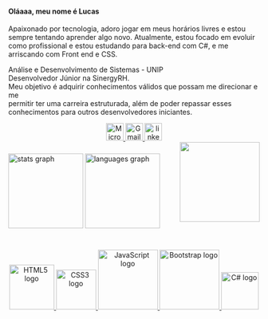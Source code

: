 <h4>Oláaaa, meu nome é Lucas</h4>
 <p>Apaixonado por tecnologia, adoro jogar em meus horários livres e estou <br>
	  sempre tentando aprender algo novo. Atualmente, estou focado em evoluir <br>
	  como profissional e estou estudando para back-end com C#, e me arriscando com Front end e CSS.</p>
  
  <!--<p>Nos últimos 3 anos, atuei como Analista de Suporte, minha primeira empresa foi a <br>
	  Custom Software, trabalhei com SQL Server Management Studio, criando scripts para resolver <br>
	  problemas recorrentes, gerenciando Windows Server, criando usuários com <br>
	  Active Directory (AD), entre outras tarefas diárias.</p>
  
  <p>Identifico-me com Banco de Dados e tenho familiaridade com SQL Server. <br>
	  Gosto de criar tabelas, bancos de dados, alterar tabelas, e utilizar <br>
	  comandos como INNER JOIN e FULL JOIN para consultas. Comandos de <br>
	  consulta e alteração como SELECT, DELETE, e UPDATE (aprendi a usar com BEGIN TRAN, <br>
	  então não me julguem haha) são de grande aprendizado para mim. Caso eu volte <br>
	  a trabalhar com essas ferramentas, já terei uma experiência significativa.</p> -->
  
  <p>Análise e Desenvolvimento de Sistemas - UNIP 
     <br>Desenvolvedor Júnior na SinergyRH.
     <br>Meu objetivo é adquirir conhecimentos válidos que possam me direcionar e me <br>
	  permitir ter uma carreira estruturada, além de poder repassar esses <br>
	  conhecimentos para outros desenvolvedores iniciantes.</p>


<div align="center">
  <a href="mailto:lukas537@hotmail.com" target="_blank" rel="noopener noreferrer">
        <img src="https://img.shields.io/static/v1?message=Outlook&logo=microsoft-outlook&label=&color=323330&logoColor=white&labelColor=&style=plastic" height="35" alt="Microsoft Outlook logo">
	          </a>
	  <a href="https://mail.google.com" target="_blank" rel="noopener noreferrer">
            <img src="https://img.shields.io/static/v1?message=Gmail&logo=gmail&label=&color=323330&logoColor=blue&labelColor=&style=plastic" height="35" alt="Gmail logo">
  	            </a>
  	  <a href="https://www.linkedin.com/in/lucasazevedo23/" target="_blank">
                <img src="https://img.shields.io/static/v1?message=LinkedIn&logo=linkedin&label=&color=323330&logoColor=blue&labelColor=&style=plastic" height="35" alt="linkedin logo"  />
 	                  </a>
</div>



<img align="right" height="160" src="https://i.pinimg.com/736x/54/9d/9a/549d9a1aa08b36543720f139887b7f59.jpg"/>




###

<div align="left">
  <img src="https://github-readme-stats.vercel.app/api?username=luczevz&hide_title=false&hide_rank=false&show_icons=true&include_all_commits=true&count_private=true&disable_animations=false&theme=dark&locale=en&hide_border=false" height="150" alt="stats graph"  />
  <img src="https://github-readme-stats.vercel.app/api/top-langs?username=luczevz&locale=en&hide_title=false&layout=compact&card_width=320&langs_count=5&theme=dark&hide_border=false" height="150" alt="languages graph"  />
</div>

###

<br clear="both">

<div align="center">
  
<!-- ICONE HTML -->
  <a href="https://www.w3.org/html/" target="_blank" rel="noopener noreferrer">
    <img src="https://img.shields.io/badge/HTML5-323330?style=plastic&logo=html5&logoColor=blue" width="90" alt="HTML5 logo">
  </a>

<!-- ICONE CSS -->
  <a href="https://developer.mozilla.org/en-US/docs/Web/CSS" target="_blank" rel="noopener noreferrer">
    <img src="https://img.shields.io/badge/CSS3-323330?style=plastic&logo=css3&logoColor=blue" width="80" alt="CSS3 logo">
  </a>

<!-- ICONE JavaScript -->
  <a href="https://developer.mozilla.org/en-US/docs/Web/JavaScript" target="_blank" rel="noopener noreferrer">
    <img src="https://img.shields.io/badge/JavaScript-323330?style=plastic&logo=javascript&logoColor=blue" width="120" alt="JavaScript logo">
  </a>

<!-- ICONE BOOTSTRAP -->
  <a href="https://getbootstrap.com/" target="_blank" rel="noopener noreferrer">
    <img src="https://img.shields.io/badge/Bootstrap-323330?style=plastic&logo=bootstrap&logoColor=blue" width="120" alt="Bootstrap logo">
  </a>

<!-- ICONE CSHARP-->
  <a href="https://learn.microsoft.com/en-us/dotnet/csharp/" target="_blank" rel="noopener noreferrer">
    <img src="https://img.shields.io/badge/Csharp-323330?style=plastic&logo=csharp&logoColor=blue" width="75" alt="C# logo">
  </a>

  
</div>


###

